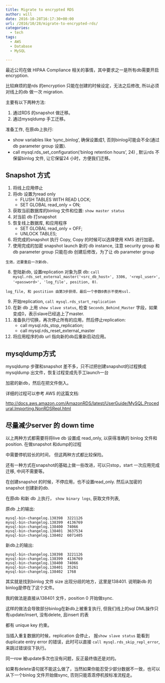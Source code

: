 ```yaml
---
title: Migrate to encrypted RDS
author: will
date: 2016-10-28T16:17:30+00:00
url: /2016/10/28/migrate-to-encrypted-rds/
categories:
  - tech
tags:
  - AWS
  - Database
  - MySQL

---
```

最近公司在做 HIPAA Compliance 相关的事情，其中要求之一是所有db需要开启encryption.

比较麻烦的是rds 的encryption 只能在创建的时候设定，无法之后修改, 所以必须对线上的db 做一次 migration.

<!--more-->

主要有以下两种方法:

  1. 通过RDS 的snapshot 做迁移。
  2. 通过mysqldump 手工迁移。

准备工作, 在原db上执行:

  * show variables like &#8216;sync_binlog&#8217;, 确保设置成1, 否则binlog可能会不全(通过db parameter group 设置).
  * call mysql.rds\_set\_configuration(&#8216;binlog retention hours&#8217;, 24) , 默认rds 不保留binlog 文件, 让它保留24 小时，方便我们迁移。

## Snapshot 方式

  1. 将线上应用停止
  2. 将db 设置为read only 
      * FLUSH TABLES WITH READ LOCK;
      * SET GLOBAL read_only = ON;
  3. 获取当前数据库的binlog 文件和位置: `show master status`
  4. 对当前 db 打snapshot
  5. 恢复线上数据库, 和应用程序 
      * SET GLOBAL read_only = OFF;
      * UNLOCK TABLES;
  6. 将完成的snapshot 执行 Copy, Copy 的时候可以选择使用 KMS 进行加密。
  7. 使用完成的加密 snapshot launch 新的 db instance, 注意 security group 和db parameter group 只能在db 创建后修改，为了让 db parameter group
  
    生效，还要重启一次新db.
  8. 登陆新db, 设置replication 对象为原 db: `call mysql.rds_set_external_master('<src_db_host>', 3306, '<repl_user>', '<password>', 'log_file', position, 0)`.
  
    log_file, 和 postition 由第3步获得，最后一个参数0表示不使用ssl.
  9. 开始replication, `call mysql.rds_start_replication`
 10. 在新 db 上用 `show slave status`, 检查 `Seconds_Behind_Master` 字段，如果变成0，表示slave已经追上了master.
 11. 准备执行切换，再次停止所有的应用，然后停止replication: 
      * call mysql.rds\_stop\_replication;
      * call mysql.rds\_reset\_external_master
 12. 将应用程序的db url 指向新的db后重新启动应用。

## mysqldump方式

mysqldump 步骤和snapshot 差不多，只不过把创建snapshot的过程换成mysqldump 出文件，恢复过程变成先手工launch一台
  
加密的新db，然后在把文件倒入。

详细的过程可以参考 AWS 的这篇文档:

http://docs.aws.amazon.com/AmazonRDS/latest/UserGuide/MySQL.Procedural.Importing.NonRDSRepl.html

## 尽量减少server 的 down time

以上两种方式都需要将将live db 设置成 read_only, 以获得准确的 binlog 文件和position. 在做snapshot 和dump的过程
  
中需要停机较长的时间， 但这两种方式都比较保险。

还有一种方式在snapshot的基础上做一些改进，可以只stop，start 一次应用完成迁移, 中间不需要等。

在创建snapshot 的时候，不停应用，也不设置read_only. 然后从加密的 snapshot 创建新的db.

在原db 和新 db 上执行， `show binary logs`, 获取文件列表,

原db 上的输出:

    mysql-bin-changelog.138398  3221126
    mysql-bin-changelog.138399  4136769
    mysql-bin-changelog.138400  74066
    mysql-bin-changelog.138401  3637534
    mysql-bin-changelog.138402  6071405
    

新db上的输出:

    mysql-bin-changelog.138398  3221126
    mysql-bin-changelog.138399  4136769
    mysql-bin-changelog.138400  74066
    mysql-bin-changelog.138401  35261
    mysql-bin-changelog.138402  1768
    

其实就是找到binlog 文件 size 出现分歧的地方，这里是138401. 说明新db 的binlog是停在了这个文件。

我的做法是直接从138401 文件，position 0 开始做sync.

这样的做法会导致部分binlog在新db上被重复执行, 但我们线上的sql DML操作只有update/insert, 没有delete, 且insert 的表
  
都有 unique key 约束。

当插入重复数据的时候，replication 会停止， 报`show slave status` 能看到 duplicate entry error 的错误，此时可以直接 `call mysql.rds_skip_repl_error`, 来跳过错误往下执行。

同一row 被update多次也没有问题，反正最终值还是对的。

如果有delete语句就不能这么做了，当然如果你能忍受少部分数据不一致，也可以从下一个binlog 文件开始做sync, 否则只能乖乖停机按标准流程走。

